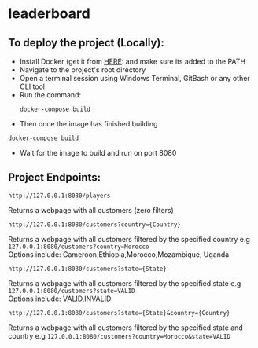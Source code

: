 # leaderboard


## To deploy the project (Locally):<br>
 - Install Docker (get it from [HERE](https://docs.docker.com/get-docker/):  and make sure its added to the PATH
 - Navigate to the project's root directory
 - Open a terminal session using Windows Terminal, GitBash or any other CLI tool 
 - Run the command:<br>
   ```
   docker-compose build
   ```
  -  Then once the image has finished building

   ```
   docker-compose build
   ```
   
 - Wait for the image to build and run on port 8080

## Project Endpoints:<br>
  ```
 http://127.0.0.1:8080/players
 ```
   Returns a webpage with all customers (zero filters)
  ```
  http://127.0.0.1:8080/customers?country={Country}
   ```
   Returns a webpage with all customers filtered by the specified country e.g ```127.0.0.1:8080/customers?country=Morocco```<br>
   Options include: Cameroon,Ethiopia,Morocco,Mozambique, Uganda
   ```
  http://127.0.0.1:8080/customers?state={State}
   ```
   Returns a webpage with all customers filtered by the specified state e.g  ```127.0.0.1:8080/customers?state=VALID```<br>
   Options include: VALID,INVALID
   
   ```
  http://127.0.0.1:8080/customers?state={State}&country={Country}
   ```
   Returns a webpage with all customers filtered by the specified state and country e.g  ```127.0.0.1:8080/customers?country=Morocco&state=VALID```
   


